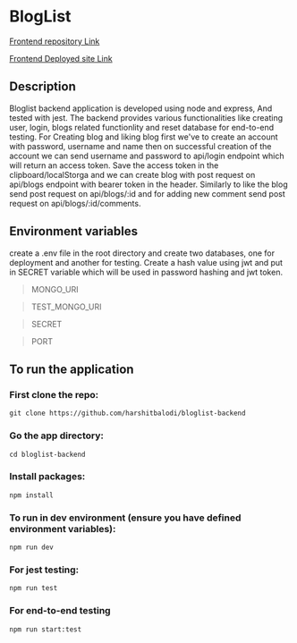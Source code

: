 # BlogList

[Frontend repository Link](https://github.com/harshitbalodi/bloglist-frontend)

[Frontend Deployed site Link](https://blog-repository-zeta.vercel.app)

## Description

Bloglist backend application is developed using node and express, And tested with jest. The backend provides various functionalities like creating user, login, blogs related functionlity and reset database for end-to-end testing. For Creating blog and liking blog first we've to create an account with password, username and name then on successful creation of the account we can send username and password to api/login endpoint which will return an access token. Save the access token in the clipboard/localStorga and we can create blog with post request on api/blogs endpoint with bearer token in the header. Similarly to like the blog send post request on api/blogs/:id and for adding new comment send post request on api/blogs/:id/comments.

## Environment variables

create a .env file in the root directory and create two databases, one for deployment and another for testing. Create a hash value using jwt and put in SECRET variable which will be used in password hashing and jwt token.

>  MONGO_URI

> TEST_MONGO_URI

> SECRET

> PORT

## To run the application
### First clone the repo:
```
git clone https://github.com/harshitbalodi/bloglist-backend
```
### Go the app directory:
```
cd bloglist-backend
```
### Install packages:
```
npm install
```
### To run in dev environment (ensure you have defined environment variables):
```
npm run dev
```
### For jest testing:
```
npm run test
```
### For end-to-end testing
```
npm run start:test
```


